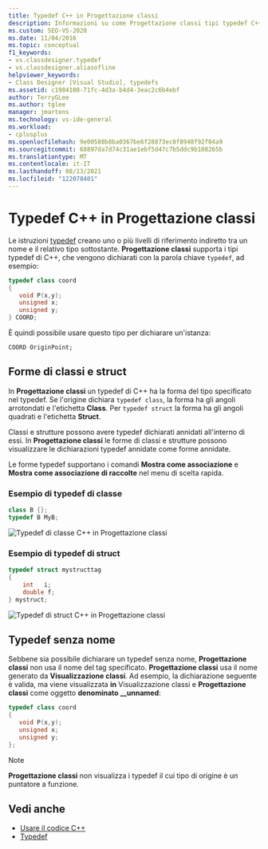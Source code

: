 ```yaml
---
title: Typedef C++ in Progettazione classi
description: Informazioni su come Progettazione classi tipi typedef C++ dichiarati con la parola chiave typedef.
ms.custom: SEO-VS-2020
ms.date: 11/04/2016
ms.topic: conceptual
f1_keywords:
- vs.classdesigner.typedef
- vs.classdesigner.aliasofline
helpviewer_keywords:
- Class Designer [Visual Studio], typedefs
ms.assetid: c1984108-71fc-4d3a-b4d4-3eac2c6b4ebf
author: TerryGLee
ms.author: tglee
manager: jmartens
ms.technology: vs-ide-general
ms.workload:
- cplusplus
ms.openlocfilehash: 9e00588b8ba0367be6f28873ec0f8940f92f04a9
ms.sourcegitcommit: 68897da7d74c31ae1ebf5d47c7b5ddc9b108265b
ms.translationtype: MT
ms.contentlocale: it-IT
ms.lasthandoff: 08/13/2021
ms.locfileid: "122078401"
---
```

# <a name="c-typedefs-in-class-designer"></a>Typedef C++ in Progettazione classi

Le istruzioni [typedef](/cpp/cpp/aliases-and-typedefs-cpp#typedefs) creano uno o più livelli di riferimento indiretto tra un nome e il relativo tipo sottostante. **Progettazione classi** supporta i tipi typedef di C++, che vengono dichiarati con la parola chiave `typedef`, ad esempio:

```cpp
typedef class coord
{
   void P(x,y);
   unsigned x;
   unsigned y;
} COORD;
```

È quindi possibile usare questo tipo per dichiarare un'istanza:

`COORD OriginPoint;`

## <a name="class-and-struct-shapes"></a>Forme di classi e struct

In **Progettazione classi** un typedef di C++ ha la forma del tipo specificato nel typedef. Se l'origine dichiara `typedef class`, la forma ha gli angoli arrotondati e l'etichetta **Class**. Per `typedef struct` la forma ha gli angoli quadrati e l'etichetta **Struct**.

Classi e strutture possono avere typedef dichiarati annidati all'interno di essi. In **Progettazione classi** le forme di classi e strutture possono visualizzare le dichiarazioni typedef annidate come forme annidate.

Le forme typedef supportano i comandi **Mostra come associazione** e **Mostra come associazione di raccolte** nel menu di scelta rapida.

### <a name="class-typedef-example"></a>Esempio di typedef di classe

```cpp
class B {};
typedef B MyB;
```

![Typedef di classe C++ in Progettazione classi](media/cpp-class-typedef.png)

### <a name="struct-typedef-example"></a>Esempio di typedef di struct

```cpp
typedef struct mystructtag
{
    int   i;
    double f;
} mystruct;
```

![Typedef di struct C++ in Progettazione classi](media/cpp-struct-typedef.png)

## <a name="unnamed-typedefs"></a>Typedef senza nome

Sebbene sia possibile dichiarare un typedef senza nome, **Progettazione classi** non usa il nome del tag specificato. **Progettazione classi** usa il nome generato da **Visualizzazione classi**. Ad esempio, la dichiarazione seguente è valida, ma viene visualizzata **in** Visualizzazione classi e **Progettazione classi** come oggetto **denominato __unnamed**:

```cpp
typedef class coord
{
   void P(x,y);
   unsigned x;
   unsigned y;
};
```

> [!NOTE]
> **Progettazione classi** non visualizza i typedef il cui tipo di origine è un puntatore a funzione.

## <a name="see-also"></a>Vedi anche

- [Usare il codice C++](working-with-visual-cpp-code.md)
- [Typedef](/cpp/cpp/aliases-and-typedefs-cpp#typedefs)

